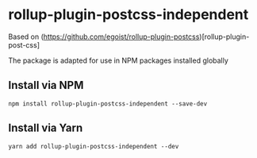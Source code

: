 # rollup-plugin-postcss-independent

Based on (https://github.com/egoist/rollup-plugin-postcss)[rollup-plugin-post-css]

The package is adapted for use in NPM packages installed globally

## Install via NPM 
    npm install rollup-plugin-postcss-independent --save-dev
    
## Install via Yarn
    yarn add rollup-plugin-postcss-independent --dev
    
